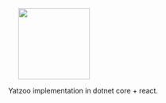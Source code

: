 <img src="https://i.ibb.co/cxtBd1k/yatzoo-logo.png" width="144px"/>
<img align="left" width="0" height="10" hspace="10"/>

Yatzoo implementation in dotnet core + react.
